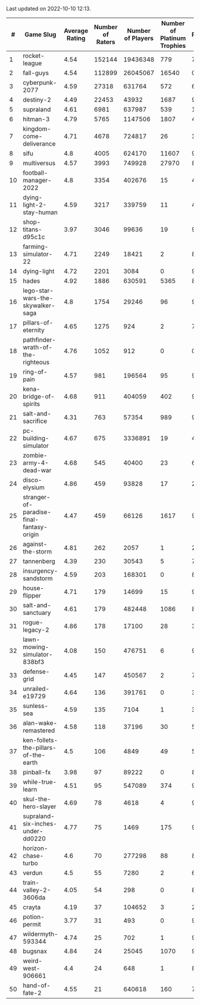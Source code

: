 Last updated on 2022-10-10 12:13.


|#|Game Slug|Average Rating|Number of Raters|Number of Players|Number of Platinum Trophies|Max Rarity (%)|
|---|---|---|---|---|---|---|
|1|rocket-league|4.54|152144|19436348|779|74|
|2|fall-guys|4.54|112899|26045067|16540|0.5|
|3|cyberpunk-2077|4.59|27318|631764|572|61|
|4|destiny-2|4.49|22453|43932|1687|98|
|5|supraland|4.61|6981|637987|539|100|
|6|hitman-3|4.79|5765|1147506|1807|48|
|7|kingdom-come-deliverance|4.71|4678|724817|26|30|
|8|sifu|4.8|4005|624170|11607|96|
|9|multiversus|4.57|3993|749928|27970|81|
|10|football-manager-2022|4.8|3354|402676|15|48|
|11|dying-light-2-stay-human|4.59|3217|339759|11|48|
|12|shop-titans-d95c1c|3.97|3046|99636|19|98|
|13|farming-simulator-22|4.71|2249|18421|2|84|
|14|dying-light|4.72|2201|3084|0|98|
|15|hades|4.92|1886|630591|5365|89|
|16|lego-star-wars-the-skywalker-saga|4.8|1754|29246|96|98|
|17|pillars-of-eternity|4.65|1275|924|2|79|
|18|pathfinder-wrath-of-the-righteous|4.76|1052|912|0|0.1|
|19|ring-of-pain|4.57|981|196564|95|97|
|20|kena-bridge-of-spirits|4.68|911|404059|402|94|
|21|salt-and-sacrifice|4.31|763|57354|989|91|
|22|pc-building-simulator|4.67|675|3336891|19|47|
|23|zombie-army-4-dead-war|4.68|545|40400|23|66|
|24|disco-elysium|4.86|459|93828|17|28|
|25|stranger-of-paradise-final-fantasy-origin|4.47|459|66126|1617|98|
|26|against-the-storm|4.81|262|2057|1|25|
|27|tannenberg|4.39|230|30543|5|78|
|28|insurgency-sandstorm|4.59|203|168301|0|8|
|29|house-flipper|4.71|179|14699|15|93|
|30|salt-and-sanctuary|4.61|179|482448|1086|83|
|31|rogue-legacy-2|4.86|178|17100|28|36|
|32|lawn-mowing-simulator-838bf3|4.08|150|476751|6|91|
|33|defense-grid|4.45|147|450567|2|79|
|34|unrailed-e19729|4.64|136|391761|0|39|
|35|sunless-sea|4.59|135|7104|1|38|
|36|alan-wake-remastered|4.58|118|37196|30|5|
|37|ken-follets-the-pillars-of-the-earth|4.5|106|4849|49|57|
|38|pinball-fx|3.98|97|89222|0|86|
|39|while-true-learn|4.51|95|547089|374|93|
|40|skul-the-hero-slayer|4.69|78|4618|4|96|
|41|supraland-six-inches-under-dd0220|4.77|75|1469|175|99|
|42|horizon-chase-turbo|4.6|70|277298|88|83|
|43|verdun|4.5|55|7280|2|66|
|44|train-valley-2-3606da|4.05|54|298|0|89|
|45|crayta|4.19|37|104652|3|23|
|46|potion-permit|3.77|31|493|0|97|
|47|wildermyth-593344|4.74|25|702|1|91|
|48|bugsnax|4.84|24|25045|1070|97|
|49|weird-west-906661|4.4|24|648|1|80|
|50|hand-of-fate-2|4.55|21|640618|160|72|

